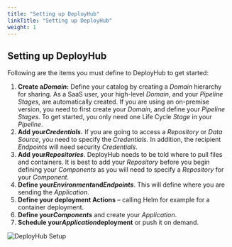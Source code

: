 ```yaml
---
title: "Setting up DeployHub"
linkTitle: "Setting up DeployHub"
weight: 1
---
```


## Setting up DeployHub

Following are the items you must define to DeployHub to get started:

1. **Create a**_**Domain**_**:** Define your catalog by creating a _Domain_ hierarchy for sharing. As a SaaS user, your high-level _Domain_, and your _Pipeline Stages_, are automatically created. If you are using an on-premise version, you need to first create your _Domain_, and define your _Pipeline Stages_. To get started, you only need one Life Cycle _Stage_ in your _Pipeline_.
2. **Add your**_**Credentials**_**.** If you are going to access a _Repository_ or _Data Source_, you need to specify the _Credentials_. In addition, the recipient _Endpoints_ will need security _Credentials_.
3. **Add your**_**Repositories**_. DeployHub needs to be told where to pull files and containers. It is best to add your _Repository_ before you begin defining your _Components_ as you will need to specify a _Repository_ for your _Component_.
4. **Define your**_**Environment**_**and**_**Endpoints**_. This will define where you are sending the _Application_.
5. **Define your deployment Actions** – calling Helm for example for a container deployment.
6. **Define your**_**Components**_ and create your _Application_.
7. **Schedule your**_**Application**_**deployment** or push it on demand.

![DeployHub Setup](/userguide/setup/DeployHubSetup-Infographics.png)
